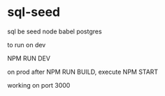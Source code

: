 # sql-seed

sql be seed node babel postgres

to run on dev

NPM RUN DEV

on prod after NPM RUN BUILD, execute NPM START

working on port 3000
